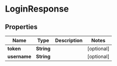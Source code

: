 
# LoginResponse

## Properties
Name | Type | Description | Notes
------------ | ------------- | ------------- | -------------
**token** | **String** |  |  [optional]
**username** | **String** |  |  [optional]



